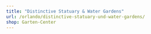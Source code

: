 ```yaml
---
title: "Distinctive Statuary & Water Gardens"
url: /orlando/distinctive-statuary-und-water-gardens/
shop: Garten-Center
---
```

